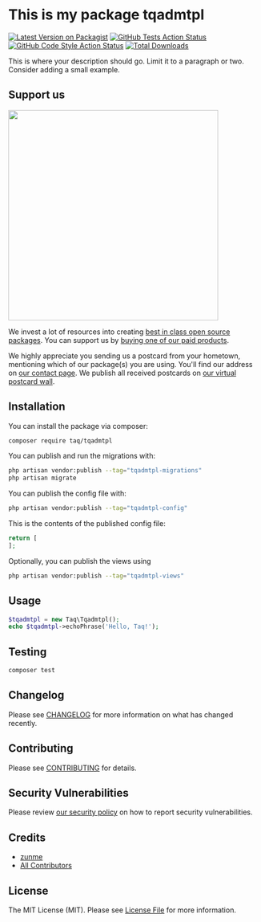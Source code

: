 # This is my package tqadmtpl

[![Latest Version on Packagist](https://img.shields.io/packagist/v/taq/tqadmtpl.svg?style=flat-square)](https://packagist.org/packages/taq/tqadmtpl)
[![GitHub Tests Action Status](https://img.shields.io/github/actions/workflow/status/taq/tqadmtpl/run-tests.yml?branch=main&label=tests&style=flat-square)](https://github.com/taq/tqadmtpl/actions?query=workflow%3Arun-tests+branch%3Amain)
[![GitHub Code Style Action Status](https://img.shields.io/github/actions/workflow/status/taq/tqadmtpl/fix-php-code-style-issues.yml?branch=main&label=code%20style&style=flat-square)](https://github.com/taq/tqadmtpl/actions?query=workflow%3A"Fix+PHP+code+style+issues"+branch%3Amain)
[![Total Downloads](https://img.shields.io/packagist/dt/taq/tqadmtpl.svg?style=flat-square)](https://packagist.org/packages/taq/tqadmtpl)

This is where your description should go. Limit it to a paragraph or two. Consider adding a small example.

## Support us

[<img src="https://github-ads.s3.eu-central-1.amazonaws.com/tqadmtpl.jpg?t=1" width="419px" />](https://spatie.be/github-ad-click/tqadmtpl)

We invest a lot of resources into creating [best in class open source packages](https://spatie.be/open-source). You can support us by [buying one of our paid products](https://spatie.be/open-source/support-us).

We highly appreciate you sending us a postcard from your hometown, mentioning which of our package(s) you are using. You'll find our address on [our contact page](https://spatie.be/about-us). We publish all received postcards on [our virtual postcard wall](https://spatie.be/open-source/postcards).

## Installation

You can install the package via composer:

```bash
composer require taq/tqadmtpl
```

You can publish and run the migrations with:

```bash
php artisan vendor:publish --tag="tqadmtpl-migrations"
php artisan migrate
```

You can publish the config file with:

```bash
php artisan vendor:publish --tag="tqadmtpl-config"
```

This is the contents of the published config file:

```php
return [
];
```

Optionally, you can publish the views using

```bash
php artisan vendor:publish --tag="tqadmtpl-views"
```

## Usage

```php
$tqadmtpl = new Taq\Tqadmtpl();
echo $tqadmtpl->echoPhrase('Hello, Taq!');
```

## Testing

```bash
composer test
```

## Changelog

Please see [CHANGELOG](CHANGELOG.md) for more information on what has changed recently.

## Contributing

Please see [CONTRIBUTING](CONTRIBUTING.md) for details.

## Security Vulnerabilities

Please review [our security policy](../../security/policy) on how to report security vulnerabilities.

## Credits

- [zunme](https://github.com/)
- [All Contributors](../../contributors)

## License

The MIT License (MIT). Please see [License File](LICENSE.md) for more information.
